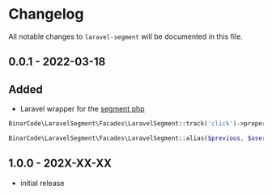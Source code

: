 # Changelog

All notable changes to `laravel-segment` will be documented in this file.

## 0.0.1 - 2022-03-18

## Added

- Laravel wrapper for the [segment php](https://segment.com/docs/connections/sources/catalog/libraries/server/php/)

```php
BinarCode\LaravelSegment\Facades\LaravelSegment::track('click')->properties([...])

```
```php
BinarCode\LaravelSegment\Facades\LaravelSegment::alias($previous, $userId);

```
## 1.0.0 - 202X-XX-XX

- initial release

